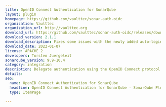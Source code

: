 ```yaml
---
title: OpenID Connect Authentication for SonarQube
layout: plugin
homepage: https://github.com/vaulttec/sonar-auth-oidc
organization: Vaulttec
organization_url: http://vaulttec.org
download_url: https://github.com/vaulttec/sonar-auth-oidc/releases/download/v2.1.1/sonar-auth-oidc-plugin-2.1.1.jar
download_version: 2.1.1
download_description: Fixes some issues with the newly added auto-login servlet filter
download_date: 2022-01-07
license: APACHE 2
developers: Torsten Juergeleit
sonarqube_version: 9.9-10.4
category: integration
description: Delegate authentication using the OpenID Connect protocol
details: 
seo:
  name: OpenID Connect Authentication for SonarQube
  headline: OpenID Connect Authentication for SonarQube - SonarQube Plugin
  type: ItemPage

---
```


